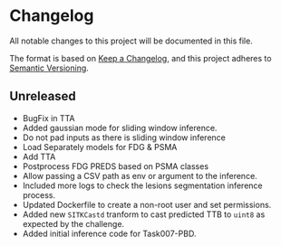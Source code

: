 # Changelog

All notable changes to this project will be documented in this file.

The format is based on [Keep a Changelog](https://keepachangelog.com/en/1.1.0/),
and this project adheres to [Semantic Versioning](https://semver.org/spec/v2.0.0.html).

## Unreleased
- BugFix in TTA
- Added gaussian mode for sliding window inference.
- Do not pad inputs as there is sliding window inference
- Load Separately models for FDG & PSMA
- Add TTA
- Postprocess FDG PREDS based on PSMA classes
- Allow passing a CSV path as env or argument to the inference.
- Included more logs to check the lesions segmentation inference process.
- Updated Dockerfile to create a non-root user and set permissions.
- Added new `SITKCastd` tranform to cast predicted TTB to `uint8` as expected by the challenge.
- Added initial inference code for Task007-PBD.
